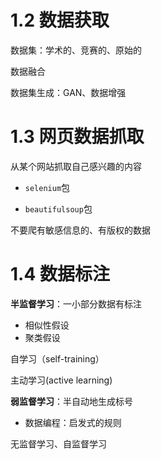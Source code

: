 # 1.2 数据获取

数据集：学术的、竞赛的、原始的

数据融合

数据集生成：GAN、数据增强

# 1.3 网页数据抓取

从某个网站抓取自己感兴趣的内容

- `selenium`包

- `beautifulsoup`包

不要爬有敏感信息的、有版权的数据

# 1.4 数据标注

**半监督学习**：一小部分数据有标注

- 相似性假设
- 聚类假设



自学习（self-training）

主动学习(active learning)



**弱监督学习**：半自动地生成标号

- 数据编程：启发式的规则



无监督学习、自监督学习







